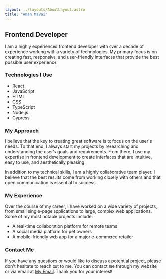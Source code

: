 ```yaml
---
layout: ../layouts/AboutLayout.astro
title: "Aman Mavai"
---
```


## Frontend Developer

I am a highly experienced frontend developer with over a decade of experience working with a variety of technologies. My primary focus is on creating fast, responsive, and user-friendly interfaces that provide the best possible user experience.

### Technologies I Use

- React
- JavaScript
- HTML
- CSS
- TypeScript
- Node.js
- Cypress

### My Approach

I believe that the key to creating great software is to focus on the user's needs. To that end, I always start my projects by researching and understanding the user's goals and requirements. From there, I use my expertise in frontend development to create interfaces that are intuitive, easy to use, and aesthetically pleasing.

In addition to my technical skills, I am a highly collaborative team player. I believe that the best results come from working closely with others and that open communication is essential to success.

### My Experience

Over the course of my career, I have worked on a wide variety of projects, from small single-page applications to large, complex web applications. Some of my most notable projects include:

- A real-time collaboration platform for remote teams
- A social media platform for pet owners
- A mobile-friendly web app for a major e-commerce retailer

### Contact Me

If you have any questions or would like to discuss a potential project, please don't hesitate to reach out to me. You can contact me through my website or via email at [My Email](mailto:mavaiaman@gmail.com). Thank you for your interest!
